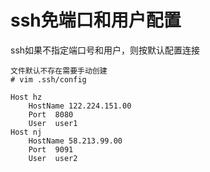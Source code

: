 ssh免端口和用户配置  
===
ssh如果不指定端口号和用户，则按默认配置连接  
```
文件默认不存在需要手动创建
# vim .ssh/config

Host hz
    HostName 122.224.151.00
    Port  8080
    User  user1
Host nj
    HostName 58.213.99.00
    Port  9091
    User  user2
```
